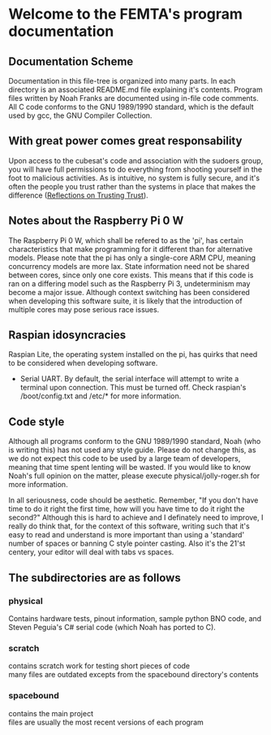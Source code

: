 # Welcome to the FEMTA's program documentation
## Documentation Scheme
Documentation in this file-tree is organized into many parts. In each directory is an associated README.md file explaining it's contents. Program files written by Noah Franks are documented using in-file code comments. All C code conforms to the GNU 1989/1990 standard, which is the default used by gcc, the GNU Compiler Collection.

## With great power comes great responsability
Upon access to the cubesat's code and association with the sudoers group, you will have full permissions to do everything from shooting yourself in the foot to malicious activities. As is intuitive, no system is fully secure, and it's often the people you trust rather than the systems in place that makes the difference ([Reflections on Trusting Trust][1]).

[1]:https://www.ece.cmu.edu/~ganger/712.fall02/papers/p761-thompson.pdf "Title"


## Notes about the Raspberry Pi 0 W
The Raspberry Pi 0 W, which shall be refered to as the 'pi', has certain characteristics that make programming for it different than for alternative models. Please note that the pi has only a single-core ARM CPU, meaning concurrency models are more lax. State information need not be shared between cores, since only one core exists. This means that if this code is ran on a differing model such as the Raspberry Pi 3, undeterminism may become a major issue. Although context switching has been considered when developing this software suite, it is likely that the introduction of multiple cores may pose serious race issues.  

## Raspian idosyncracies
Raspian Lite, the operating system installed on the pi, has quirks that need to be considered when developing software.  
- Serial UART. By default, the serial interface will attempt to write a terminal upon connection. This must be turned off. Check raspian's /boot/config.txt and /etc/* for more information.

## Code style
Although all programs conform to the GNU 1989/1990 standard, Noah (who is writing this) has not used any style guide. Please do not change this, as we do not expect this code to be used by a large team of developers, meaning that time spent lenting will be wasted. If you would like to know Noah's full opinion on the matter, please execute physical/jolly-roger.sh for more information.  

In all seriousness, code should be aesthetic. Remember, "If you don't have time to do it right the first time, how will you have time to do it right the second?" Although this is hard to achieve and I definately need to improve, I really do think that, for the context of this software, writing such that it's easy to read and understand is more important than using a 'standard' number of spaces or banning C style pointer casting. Also it's the 21'st centery, your editor will deal with tabs vs spaces.  

## The subdirectories are as follows
### physical
Contains hardware tests, pinout information, sample python BNO code, and Steven Peguia's C# serial code (which Noah has ported to C).

### scratch
contains scratch work for testing short pieces of code  
many files are outdated excepts from the spacebound directory's contents

### spacebound
contains the main project  
files are usually the most recent versions of each program

